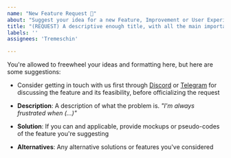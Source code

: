 ```yaml
---
name: "New Feature Request 🚀"
about: "Suggest your idea for a new Feature, Improvement or User Experience Enhancements"
title: "(REQUEST) A descriptive enough title, with all the main important points of the request"
labels: ''
assignees: 'Tremeschin'

---
```


You're allowed to freewheel your ideas and formatting here, but here are some suggestions:

- Consider getting in touch with us first through [Discord](https://discord.com/invite/KjqvcYwRHm) or [Telegram](https://t.me/brokensource) for discussing the feature and its feasibility, before officializing the request

- **Description**: A description of what the problem is. _"I'm always frustrated when (...)"_

- **Solution**: If you can and applicable, provide mockups or pseudo-codes of the feature you're suggesting

- **Alternatives**: Any alternative solutions or features you've considered

